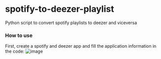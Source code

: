 # spotify-to-deezer-playlist
Python script to convert spotify playlists to deezer and viceversa

### How to use
First, create a spotify and deezer app and fill the application information in the code:
![image](https://user-images.githubusercontent.com/64108298/215152187-35f20ebc-2484-4fcb-b382-890aebc6f02a.png)
